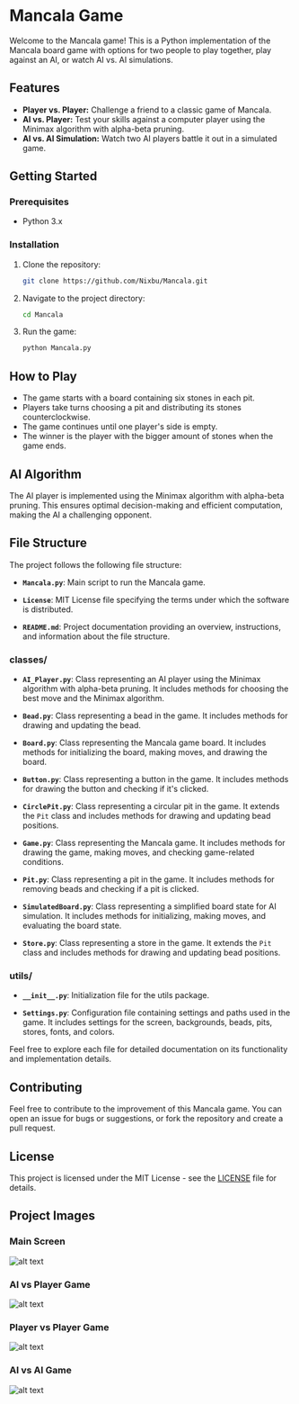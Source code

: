 # Mancala Game

Welcome to the Mancala game! This is a Python implementation of the Mancala board game with options for two people to play together, play against an AI, or watch AI vs. AI simulations.

## Features

- **Player vs. Player:** Challenge a friend to a classic game of Mancala.
- **AI vs. Player:** Test your skills against a computer player using the Minimax algorithm with alpha-beta pruning.
- **AI vs. AI Simulation:** Watch two AI players battle it out in a simulated game.

## Getting Started

### Prerequisites

- Python 3.x

### Installation

1. Clone the repository:

   ```bash
   git clone https://github.com/Nixbu/Mancala.git
   ```

2. Navigate to the project directory:

   ```bash
   cd Mancala
   ```

3. Run the game:

   ```bash
   python Mancala.py
   ```

## How to Play

- The game starts with a board containing six stones in each pit.
- Players take turns choosing a pit and distributing its stones counterclockwise.
- The game continues until one player's side is empty.
- The winner is the player with the bigger amount of stones when the game ends.

## AI Algorithm

The AI player is implemented using the Minimax algorithm with alpha-beta pruning. This ensures optimal decision-making and efficient computation, making the AI a challenging opponent.

## File Structure

The project follows the following file structure:

- **`Mancala.py`**: Main script to run the Mancala game.

- **`License`**: MIT License file specifying the terms under which the software is distributed.

- **`README.md`**: Project documentation providing an overview, instructions, and information about the file structure.

### classes/
- **`AI_Player.py`**: Class representing an AI player using the Minimax algorithm with alpha-beta pruning. It includes methods for choosing the best move and the Minimax algorithm.

- **`Bead.py`**: Class representing a bead in the game. It includes methods for drawing and updating the bead.

- **`Board.py`**: Class representing the Mancala game board. It includes methods for initializing the board, making moves, and drawing the board.

- **`Button.py`**: Class representing a button in the game. It includes methods for drawing the button and checking if it's clicked.

- **`CirclePit.py`**: Class representing a circular pit in the game. It extends the `Pit` class and includes methods for drawing and updating bead positions.

- **`Game.py`**: Class representing the Mancala game. It includes methods for drawing the game, making moves, and checking game-related conditions.

- **`Pit.py`**: Class representing a pit in the game. It includes methods for removing beads and checking if a pit is clicked.

- **`SimulatedBoard.py`**: Class representing a simplified board state for AI simulation. It includes methods for initializing, making moves, and evaluating the board state.

- **`Store.py`**: Class representing a store in the game. It extends the `Pit` class and includes methods for drawing and updating bead positions.

### utils/
- **`__init__.py`**: Initialization file for the utils package.

- **`Settings.py`**: Configuration file containing settings and paths used in the game. It includes settings for the screen, backgrounds, beads, pits, stores, fonts, and colors.

Feel free to explore each file for detailed documentation on its functionality and implementation details.

## Contributing

Feel free to contribute to the improvement of this Mancala game. You can open an issue for bugs or suggestions, or fork the repository and create a pull request.

## License

This project is licensed under the MIT License - see the [LICENSE](LICENSE) file for details.

## Project Images
### Main Screen
![alt text](https://raw.githubusercontent.com/Nixbu/Mancala/master/Images/main_screen.PNG)

### AI vs Player Game
![alt text](https://raw.githubusercontent.com/Nixbu/Mancala/master/Images/aivsp2.PNG)

### Player vs Player Game
![alt text](https://raw.githubusercontent.com/Nixbu/Mancala/master/Images/pvp.PNG)

### AI vs AI Game
![alt text](https://raw.githubusercontent.com/Nixbu/Mancala/master/Images/aivsai.PNG)
